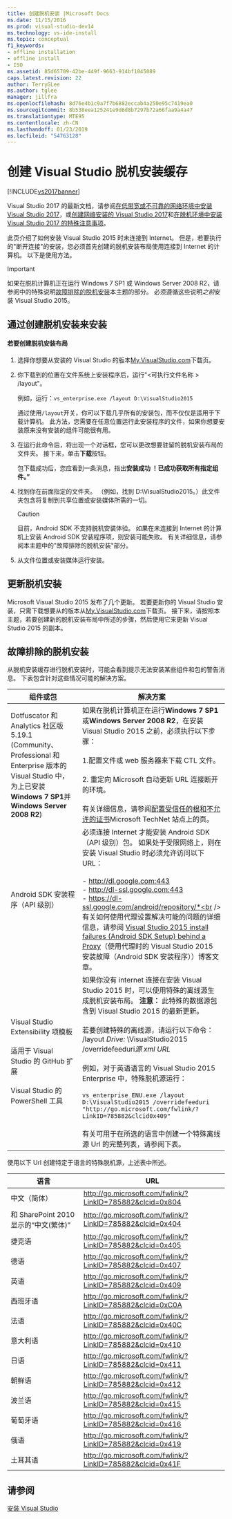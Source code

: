```yaml
---
title: 创建脱机安装 |Microsoft Docs
ms.date: 11/15/2016
ms.prod: visual-studio-dev14
ms.technology: vs-ide-install
ms.topic: conceptual
f1_keywords:
- offline installation
- offline install
- ISO
ms.assetid: 85d65709-42be-449f-9663-914bf1045089
caps.latest.revision: 22
author: TerryGLee
ms.author: tglee
manager: jillfra
ms.openlocfilehash: 8d76e4b1c9a7f7b6882eccab4a250e95c7419ea0
ms.sourcegitcommit: 8b538eea125241e9d6d8b7297b72a66faa9a4a47
ms.translationtype: MTE95
ms.contentlocale: zh-CN
ms.lasthandoff: 01/23/2019
ms.locfileid: "54763128"
---
```

# <a name="create-an-offline-installation-of-visual-studio"></a>创建 Visual Studio 脱机安装缓存
[!INCLUDE[vs2017banner](../includes/vs2017banner.md)]

Visual Studio 2017 的最新文档，请参阅[在低带宽或不可靠的网络环境中安装 Visual Studio 2017](https://docs.microsoft.com/visualstudio/install/install-vs-inconsistent-quality-network)，或[创建网络安装的 Visual Studio 2017](https://docs.microsoft.com/visualstudio/install/create-a-network-installation-of-visual-studio)和[在脱机环境中安装 Visual Studio 2017 的特殊注意事项](https://docs.microsoft.com/visualstudio/install/install-visual-studio-in-offline-environment)。

此页介绍了如何安装 Visual Studio 2015 时未连接到 Internet。 但是，若要执行的"断开连接"的安装，您必须首先创建的脱机安装布局使用连接到 Internet 的计算机。 以下是使用方法。

> [!IMPORTANT]
>  如果在脱机计算机正在运行 Windows 7 SP1 或 Windows Server 2008 R2，请参阅中的特殊说明[故障排除的脱机安装](#BKMK_tshoot)本主题的部分。  必须遵循这些说明*之前*安装 Visual Studio 2015。

##  <a name="BKMK_Offline"></a> 通过创建脱机安装来安装

#### <a name="to-create-an-offline-installation-layout"></a>若要创建脱机安装布局

1.  选择你想要从安装的 Visual Studio 的版本[My.VisualStudio.com](https://my.visualstudio.com/downloads?q=visual%20studio%20Enterprise%202015)下载页。

2.  你下载到的位置在文件系统上安装程序后，运行"\<可执行文件名称 > /layout"。

     例如，运行：`vs_enterprise.exe /layout D:\VisualStudio2015`

     通过使用`/layout`开关，你可以下载几乎所有的安装包，而不仅仅是适用于下载计算机。 此方法，您需要在任意位置运行此安装程序的文件，如果你想要安装原来没有安装的组件可能很有用。

3.  在运行此命令后，将出现一个对话框，您可以更改想要驻留的脱机安装布局的文件夹。   接下来，单击**下载**按钮。

     包下载成功后，您应看到一条消息，指出**安装成功 ！已成功获取所有指定组件。”**

4.  找到你在前面指定的文件夹。 （例如，找到 D:\VisualStudio2015。）此文件夹包含将复制到共享位置或安装媒体所需的一切。

    > [!CAUTION]
    >  目前，Android SDK 不支持脱机安装体验。 如果在未连接到 Internet 的计算机上安装 Android SDK 安装程序项，则安装可能失败。 有关详细信息，请参阅本主题中的"故障排除的脱机安装"部分。

5.  从文件位置或安装媒体运行安装。

## <a name="updating-an-offline-installation"></a>更新脱机安装
 Microsoft Visual Studio 2015 发布了几个更新。 若要更新你的 Visual Studio 安装，只需下载想要从的版本从[My.VisualStudio.com](https://my.visualstudio.com/downloads?q=visual%20studio%20Enterprise%202015)下载页。 接下来，请按照本主题，若要创建新的脱机安装布局中所述的步骤，然后使用它来更新 Visual Studio 2015 的副本。

##  <a name="BKMK_tshoot"></a> 故障排除的脱机安装
 从脱机安装缓存进行脱机安装时，可能会看到提示无法安装某些组件和包的警告消息。 下表包含针对这些情况可能的解决方案。


|                                                                                       组件或包                                                                                       |                                                                                                                                                                                                                                                                                                                                                                                                   解决方案                                                                                                                                                                                                                                                                                                                                                                                                   |
|--------------------------------------------------------------------------------------------------------------------------------------------------------------------------------------------------|--------------------------------------------------------------------------------------------------------------------------------------------------------------------------------------------------------------------------------------------------------------------------------------------------------------------------------------------------------------------------------------------------------------------------------------------------------------------------------------------------------------------------------------------------------------------------------------------------------------------------------------------------------------------------------------------------------------------------------------------------------------------------------------------------------------|
| Dotfuscator 和 Analytics 社区版 5.19.1 (Community、 Professional 和 Enterprise 版本的 Visual Studio 中，为上已安装**Windows 7 SP1**并**Windows Server 2008 R2**) |                                                                                                                                       如果在脱机计算机正在运行**Windows 7 SP1**或**Windows Server 2008 R2**，在安装 Visual Studio 2015 之前，必须执行以下步骤：<br /><br /> 1.配置文件或 web 服务器来下载 CTL 文件。<br /><br /> 2.  重定向 Microsoft 自动更新 URL 连接断开的环境。<br /><br /> 有关详细信息，请参阅[配置受信任的根和不允许的证书](https://technet.microsoft.com/library/dn265983.aspx)Microsoft TechNet 站点上的页。                                                                                                                                       |
|                                                                                  Android SDK 安装程序（API 级别）                                                                                   |                                                                        必须连接 Internet 才能安装 Android SDK（API 级别）包。 如果处于受限网络上，则在安装 Visual Studio 时必须允许访问以下 URL：<br /><br /> -   http://dl.google.com:443<br />-   http://dl-ssl.google.com:443<br />-   https://dl-ssl.google.com/android/repository/*<br /> <br />有关如何使用代理设置解决可能的问题的详细信息，请参阅 [Visual Studio 2015 install failures (Android SDK Setup) behind a Proxy](https://blogs.msdn.microsoft.com/peterhauge/2016/09/22/visual-studio-2015-install-failures-android-sdk-setup-behind-a-proxy/)（使用代理时的 Visual Studio 2015 安装故障（Android SDK 安装程序））博客文章。                                                                         |
|                             Visual Studio Extensibility 项模板<br /><br /> 适用于 Visual Studio 的 GitHub 扩展<br /><br /> Visual Studio 的 PowerShell 工具                             | 如果你没有 internet 连接在安装 Visual Studio 2015 时，可以使用特殊的离线源生成脱机安装布局。 **注意：** 此特殊的数据源包含到 Visual Studio 2015 的最新更新。 <br /><br /> 若要创建特殊的离线源，请运行以下命令： /layout *Drive:* \VisualStudio2015 /overridefeeduri*源 xml URL*<br /><br /> 例如，对于英语语言的 Visual Studio 2015 Enterprise 中，特殊脱机源运行：<br /><br /> `vs_enterprise_ENU.exe /layout D:\VisualStudio2015 /overridefeeduri "http://go.microsoft.com/fwlink/?LinkID=785882&clcid0x409"`<br /><br /> 有关可用于在所选的语言中创建一个特殊离线源 Url 的完整列表，请参阅下表。 |

 使用以下 Url 创建特定于语言的特殊脱机源，上述表中所述。


|       语言        |                            URL                            |
|-----------------------|-----------------------------------------------------------|
| 中文（简体）  | http://go.microsoft.com/fwlink/?LinkID=785882&clcid=0x804 |
| 和 SharePoint 2010 显示的“中文(繁体)” | http://go.microsoft.com/fwlink/?LinkID=785882&clcid=0x404 |
|         捷克语         | http://go.microsoft.com/fwlink/?LinkID=785882&clcid=0x405 |
|        德语         | http://go.microsoft.com/fwlink/?LinkID=785882&clcid=0x407 |
|        英语        | http://go.microsoft.com/fwlink/?LinkID=785882&clcid=0x409 |
|        西班牙语        | http://go.microsoft.com/fwlink/?LinkID=785882&clcid=0xC0A |
|        法语         | http://go.microsoft.com/fwlink/?LinkID=785882&clcid=0x40C |
|        意大利语        | http://go.microsoft.com/fwlink/?LinkID=785882&clcid=0x410 |
|       日语        | http://go.microsoft.com/fwlink/?LinkID=785882&clcid=0x411 |
|        朝鲜语         | http://go.microsoft.com/fwlink/?LinkID=785882&clcid=0x412 |
|        波兰语         | http://go.microsoft.com/fwlink/?LinkID=785882&clcid=0x415 |
|      葡萄牙语       | http://go.microsoft.com/fwlink/?LinkID=785882&clcid=0x416 |
|        俄语        | http://go.microsoft.com/fwlink/?LinkID=785882&clcid=0x419 |
|        土耳其语        | http://go.microsoft.com/fwlink/?LinkID=785882&clcid=0x41F |

## <a name="see-also"></a>请参阅
 [安装 Visual Studio]()